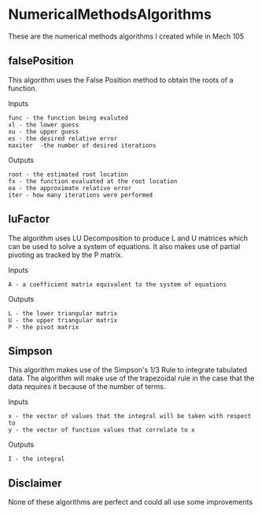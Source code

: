# NumericalMethodsAlgorithms
These are the numerical methods algorithms I created while in Mech 105
## falsePosition
This algorithm uses the False Position method to obtain the roots of a function.

Inputs 

    func - the function being evaluted 
    xl - the lower guess
    xu - the upper guess
    es - the desired relative error
    maxiter  -the number of desired iterations
    
Outputs

    root - the estimated root location
    fx - the function evaluated at the root location
    ea - the approximate relative error
    iter - how many iterations were performed
    
## luFactor
The algorithm uses LU Decomposition to produce L and U matrices which can be used to solve a system of equations. It also makes use of partial pivoting as tracked by the P matrix.

Inputs

    A - a coefficient matrix equivalent to the system of equations
    
Outputs

    L - the lower triangular matrix
    U - the upper triangular matrix
    P - the pivot matrix
    
## Simpson
This algorithm makes use of the Simpson's 1/3 Rule to integrate tabulated data. The algorithm will make use of the trapezoidal rule in the case that the data requires it because of the number of terms.

Inputs

    x - the vector of values that the integral will be taken with respect to
    y - the vector of function values that correlate to x
    
Outputs

    I - the integral
    
## Disclaimer
None of these algorithms are perfect and could all use some improvements
